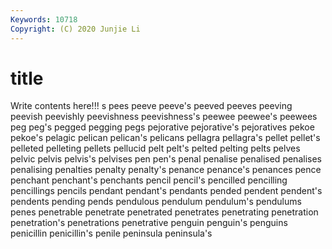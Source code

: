 ```yaml
---
Keywords: 10718
Copyright: (C) 2020 Junjie Li
---
```


# title

Write contents here!!!
s
pees 
peeve 
peeve's 
peeved 
peeves 
peeving 
peevish 
peevishly 
peevishness 
peevishness's
peewee 
peewee's 
peewees 
peg 
peg's 
pegged 
pegging 
pegs 
pejorative 
pejorative's
pejoratives 
pekoe 
pekoe's 
pelagic 
pelican 
pelican's 
pelicans 
pellagra 
pellagra's 
pellet
pellet's 
pelleted 
pelleting 
pellets 
pellucid 
pelt 
pelt's 
pelted 
pelting 
pelts
pelves 
pelvic 
pelvis 
pelvis's 
pelvises 
pen 
pen's 
penal 
penalise 
penalised
penalises 
penalising 
penalties 
penalty 
penalty's 
penance 
penance's 
penances 
pence 
penchant
penchant's 
penchants 
pencil 
pencil's 
pencilled 
pencilling 
pencillings 
pencils 
pendant 
pendant's
pendants 
pended 
pendent 
pendent's 
pendents 
pending 
pends 
pendulous 
pendulum 
pendulum's
pendulums 
penes 
penetrable 
penetrate 
penetrated 
penetrates 
penetrating 
penetration 
penetration's 
penetrations
penetrative 
penguin 
penguin's 
penguins 
penicillin 
penicillin's 
penile 
peninsula 
peninsula's 
